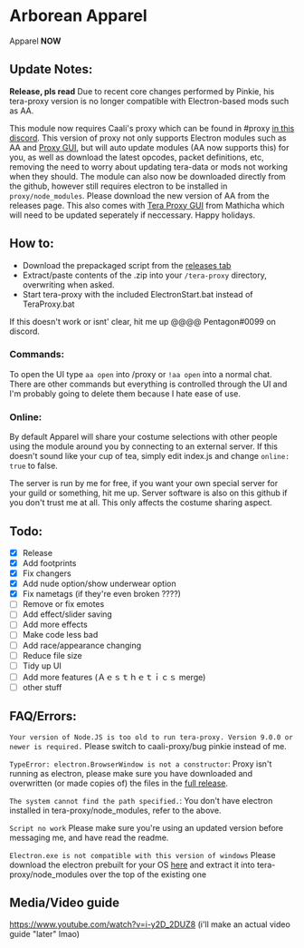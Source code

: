 # Arborean Apparel
Apparel **NOW**


## Update Notes:
**Release, pls read**
Due to recent core changes performed by Pinkie, his tera-proxy version is no longer compatible with Electron-based mods such as AA. 

This module now requires Caali's proxy which can be found in #proxy [in this discord](https://discord.gg/maqBmJV). This version of proxy not only supports Electron modules such as AA and [Proxy GUI](https://github.com/Mathicha/tera-proxy-gui), but will auto update modules (AA now supports this) for you, as well as download the latest opcodes, packet definitions, etc, removing the need to worry about updating tera-data or mods not working when they should. The module can also now be downloaded directly from the github, however still requires electron to be installed in `proxy/node_modules`. 
Please download the new version of AA from the releases page. This also comes with [Tera Proxy GUI](https://github.com/Mathicha/Tera-Proxy-Gui) from Mathicha which will need to be updated seperately if neccessary. Happy holidays.

## How to:
- Download the prepackaged script from the [releases tab](https://github.com/hugedong69/arborean-apparel/releases)
- Extract/paste contents of the .zip into your `/tera-proxy` directory, overwriting when asked.
- Start tera-proxy with the included ElectronStart.bat instead of TeraProxy.bat

If this doesn't work or isnt' clear, hit me up @@@@ Pentagon#0099 on discord.

### Commands:
To open the UI type `aa open` into /proxy or `!aa open` into a normal chat. There are other commands but everything is controlled through the UI and I'm probably going to delete them because I hate ease of use.

### Online:
By default Apparel will share your costume selections with other people using the module around you by connecting to an external server. If this doesn't sound like your cup of tea, simply edit index.js and change `online: true` to false.

The server is run by me for free, if you want your own special server for your guild or something, hit me up. Server software is also on this github if you don't trust me at all. This only affects the costume sharing aspect.

## Todo:
- [x] Release
- [x] Add footprints
- [x] Fix changers
- [x] Add nude option/show underwear option
- [x] Fix nametags (if they're even broken ????)
- [ ] Remove or fix emotes
- [ ] Add effect/slider saving
- [ ] Add more effects
- [ ] Make code less bad
- [ ] Add race/appearance changing
- [ ] Reduce file size
- [ ] Tidy up UI
- [ ] Add more features (Ａｅｓｔｈｅｔｉｃｓ merge)
- [ ] other stuff

## FAQ/Errors:
`Your version of Node.JS is too old to run tera-proxy. Version 9.0.0 or newer is required.` Please switch to caali-proxy/bug pinkie instead of me.

`TypeError: electron.BrowserWindow is not a constructor`: Proxy isn't running as electron, please make sure you have downloaded and overwritten (or made copies of) the files in the [full release](https://github.com/hugedong69/arborean-apparel/releases).

`The system cannot find the path specified.`: You don't have electron installed in tera-proxy/node_modules, refer to the above.

`Script no work` Please make sure you're using an updated version before messaging me, and have read the readme.

`Electron.exe is not compatible with this version of windows` Please download the electron prebuilt for your OS [here](https://github.com/electron/electron/releases) and extract it into tera-proxy/node_modules over the top of the existing one

## Media/Video guide
https://www.youtube.com/watch?v=i-y2D_2DUZ8
(i'll make an actual video guide "later" lmao)
